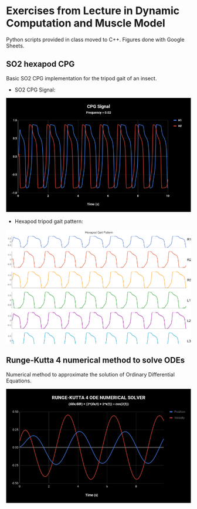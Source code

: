 # Exercises from Lecture in Dynamic Computation and Muscle Model

Python scripts provided in class moved to C++. Figures done with Google Sheets.

## SO2 hexapod CPG

Basic SO2 CPG implementation for the tripod gait of an insect.

 - SO2 CPG Signal:

![signals](cpp/genfiles/CPG_Signal.png)

 - Hexapod tripod gait pattern:

![gait](cpp/genfiles/Hexapod_Gait_Pattern.png)

## Runge-Kutta 4 numerical method to solve ODEs

Numerical method to approximate the solution of Ordinary Differential Equations.

![rk4](cpp/genfiles/RUNGE-KUTTA4_ODE_NUMERICAL_SOLVER.png)